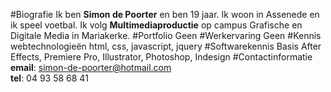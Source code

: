#Biografie
Ik ben **Simon de Poorter** en ben 19 jaar. Ik woon in Assenede en ik speel voetbal. Ik volg **Multimediaproductie** op campus Grafische en Digitale Media in Mariakerke.
#Portfolio
Geen
#Werkervaring
Geen
#Kennis webtechnologieën
html, css, javascript, jquery
#Softwarekennis
Basis After Effects, Premiere Pro, Illustrator, Photoshop, Indesign
#Contactinformatie
**email**: simon-de-poorter@hotmail.com <br>
**tel**: 04 93 58 68 41

